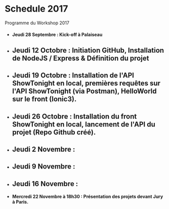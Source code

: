 # Schedule 2017
Programme du Workshop 2017

* #### Jeudi 28 Septembre : Kick-off à Palaiseau

* ## Jeudi 12 Octobre : Initiation GitHub, Installation de NodeJS / Express & Définition du projet

* ## Jeudi 19 Octobre : Installation de l'API ShowTonight en local, premières requêtes sur l'API ShowTonight (via Postman), HelloWorld sur le front (Ionic3).

* ## Jeudi 26 Octobre : Installation du front ShowTonight en local, lancement de l'API du projet (Repo Github créé).

* ## Jeudi 2 Novembre :

* ## Jeudi 9 Novembre :

* ## Jeudi 16 Novembre :

* #### Mercredi 22 Novembre à 18h30 : Présentation des projets devant Jury à Paris.
